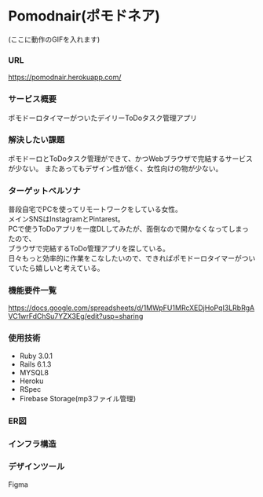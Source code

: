 # Pomodnair(ポモドネア)
(ここに動作のGIFを入れます)

### URL
https://pomodnair.herokuapp.com/

### サービス概要
ポモドーロタイマーがついたデイリーToDoタスク管理アプリ

### 解決したい課題
ポモドーロとToDoタスク管理ができて、かつWebブラウザで完結するサービスが少ない。
またあってもデザイン性が低く、女性向けの物が少ない。

### ターゲットペルソナ
普段自宅でPCを使ってリモートワークをしている女性。<br>
メインSNSはInstagramとPintarest。<br>
PCで使うToDoアプリを一度DLしてみたが、面倒なので開かなくなってしまったので、<br>
ブラウザで完結するToDo管理アプリを探している。<br>
日々もっと効率的に作業をこなしたいので、できればポモドーロタイマーがついていたら嬉しいと考えている。<br>


### 機能要件一覧
https://docs.google.com/spreadsheets/d/1MWpFU1MRcXEDjHoPqI3LRbRgAVC1wrFdChSu7YZX3Eg/edit?usp=sharing

### 使用技術

- Ruby 3.0.1
- Rails 6.1.3
- MYSQL8
- Heroku
- RSpec
- Firebase Storage(mp3ファイル管理)

### ER図

### インフラ構造

### デザインツール
Figma
